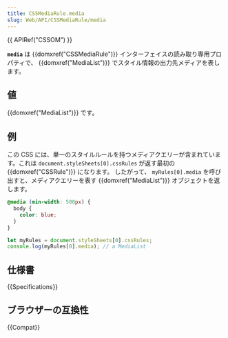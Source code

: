 ```yaml
---
title: CSSMediaRule.media
slug: Web/API/CSSMediaRule/media
---
```


{{ APIRef("CSSOM") }}

**`media`** は {{domxref("CSSMediaRule")}} インターフェイスの読み取り専用プロパティで、 {{domxref("MediaList")}} でスタイル情報の出力先メディアを表します。

## 値

{{domxref("MediaList")}} です。

## 例

この CSS には、単一のスタイルルールを持つメディアクエリーが含まれています。これは `document.styleSheets[0].cssRules` が返す最初の {{domxref("CSSRule")}} になります。
したがって、 `myRules[0].media` を呼び出すと、メディアクエリーを表す {{domxref("MediaList")}} オブジェクトを返します。

```css
@media (min-width: 500px) {
  body {
    color: blue;
  }
}
```

```js
let myRules = document.styleSheets[0].cssRules;
console.log(myRules[0].media); // a MediaList
```

## 仕様書

{{Specifications}}

## ブラウザーの互換性

{{Compat}}
